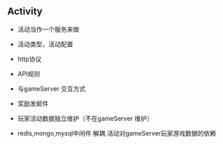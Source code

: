 
## Activity 

* 活动当作一个服务来做

* 活动类型，活动配置

* http协议

* API规则

* 与gameServer 交互方式

* 奖励发邮件

* 玩家活动数据独立维护（不在gameServer 维护）

* redis,mongo,mysql中间件 解耦 活动对gameServer玩家游戏数据的依赖

